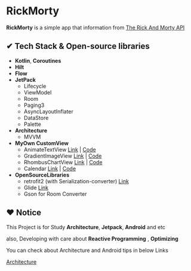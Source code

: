 # RickMorty

**RickMorty** is a simple app that information from [The Rick And Morty API](https://github.com/afuh/rick-and-morty-api)

## ✔ Tech Stack & Open-source libraries

- **Kotlin**, **Coroutines** 
- **Hilt** 
- **Flow**
- **JetPack**
  - Lifecycle
  - ViewModel
  - Room
  - Paging3
  - AsyncLayoutInflater
  - DataStore
  - Palette
- **Architecture**
  - MVVM
- **MyOwn CustomView**
  - AnimateTextView [Link](https://github.com/SSong-develop/RickMorty/tree/mvvm/art/AnimateTextView) | [Code](https://github.com/SSong-develop/RickMorty/blob/mvvm/core-uikit/src/main/java/com/ssong_develop/core_designsystem/AnimateTextView.kt)
  - GradientImageView [Link](https://github.com/SSong-develop/RickMorty/tree/mvvm/art/GradientImageView) | [Code](https://github.com/SSong-develop/RickMorty/blob/mvvm/core-uikit/src/main/java/com/ssong_develop/core_designsystem/GradientImageView.kt)
  - RhombusChartView [Link](https://github.com/SSong-develop/RickMorty/tree/mvvm/art/RhombusChartView) | [Code](https://github.com/SSong-develop/RickMorty/blob/mvvm/core-uikit/src/main/java/com/ssong_develop/core_designsystem/RhombusChartView.kt)
  - Calendar [Link](https://github.com/SSong-develop/RickMorty/tree/mvvm/art/Calendar) | [Code](https://github.com/SSong-develop/RickMorty/tree/mvvm/feature-favorite/src/main/java/com/ssong_develop/feature_favorite/view/calendar)
- **OpenSourceLibraries**
  - retrofit2 (with Serialization-converter) [Link](https://github.com/JakeWharton/retrofit2-kotlinx-serialization-converter)
  - Glide [Link](https://github.com/bumptech/glide)
  - Gson for Room Converter


##  ❤️ Notice

This Project is for Study **Architecture**, **Jetpack**, **Android** and etc

also, Developing with care about **Reactive Programming** , **Optimizing** 

You can check about Architecture and Android tips in below Links 

 [Architecture](https://developer.android.com/topic/architecture)

